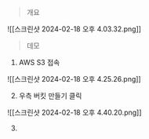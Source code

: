 > 개요

![[스크린샷 2024-02-18 오후 4.03.32.png]]

> 데모

1. AWS S3 접속

![[스크린샷 2024-02-18 오후 4.25.26.png]]

2. 우측 버킷 만들기 클릭

![[스크린샷 2024-02-18 오후 4.40.20.png]]

3. 